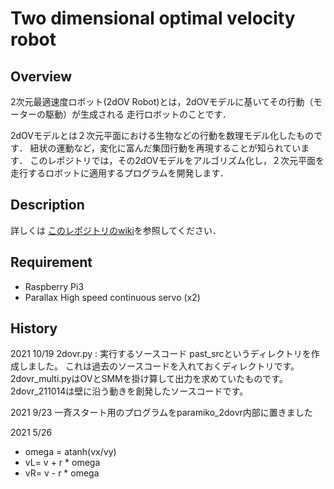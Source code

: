 
Two dimensional optimal velocity robot
====

## Overview
2次元最適速度ロボット(2dOV Robot)とは，2dOVモデルに基いてその行動（モーターの駆動）が生成される
走行ロボットのことです．

2dOVモデルとは２次元平面における生物などの行動を数理モデル化したものです．
紐状の運動など，変化に富んだ集団行動を再現することが知られています．
このレポジトリでは，その2dOVモデルをアルゴリズム化し，２次元平面を走行するロボットに適用するプログラムを開発します．

## Description
詳しくは
[このレポジトリのwiki](https://github.com/HondaLab/2DOVR/wiki)を参照してください．

## Requirement
  * Raspberry Pi3
  * Parallax High speed continuous servo (x2)


## History
2021 10/19
2dovr.py : 実行するソースコード
past_srcというディレクトリを作成しました。
これは過去のソースコードを入れておくディレクトリです。
2dovr_multi.pyはOVとSMMを掛け算して出力を求めていたものです。
2dovr_211014は壁に沿う動きを創発したソースコードです。

2021 9/23
一斉スタート用のプログラムをparamiko_2dovr内部に置きました


2021 5/26
 * omega = atanh(vx/vy)
 * vL= v + r * omega
 * vR= v - r * omega





 

